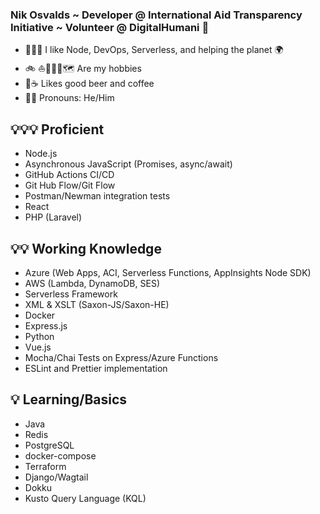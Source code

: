 ### Nik Osvalds ~ Developer @ International Aid Transparency Initiative ~ Volunteer @ DigitalHumani 🌲
- 👨🏻‍💻 I like Node, DevOps, Serverless, and helping the planet 🌍   
- 🚲 ⛵️🏃🏻‍♂️🗺 Are my hobbies 
- 🍻☕️ Likes good beer and coffee
- 👨🏻 Pronouns: He/Him

## 💡💡💡 Proficient
- Node.js
- Asynchronous JavaScript (Promises, async/await)
- GitHub Actions CI/CD
- Git Hub Flow/Git Flow
- Postman/Newman integration tests
- React
- PHP (Laravel)

## 💡💡 Working Knowledge
- Azure (Web Apps, ACI, Serverless Functions, AppInsights Node SDK)
- AWS (Lambda, DynamoDB, SES)
- Serverless Framework
- XML & XSLT (Saxon-JS/Saxon-HE)
- Docker
- Express.js
- Python
- Vue.js
- Mocha/Chai Tests on Express/Azure Functions
- ESLint and Prettier implementation

## 💡 Learning/Basics
- Java
- Redis
- PostgreSQL
- docker-compose
- Terraform
- Django/Wagtail
- Dokku
- Kusto Query Language (KQL)
